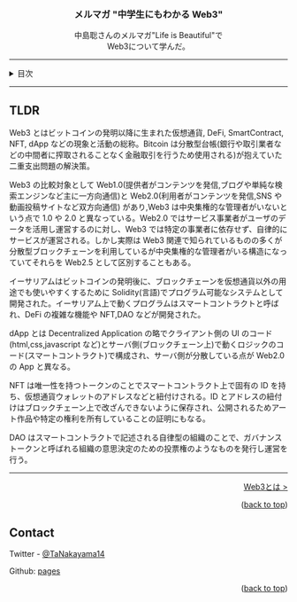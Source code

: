<a name="readme-top"></a>

<!-- PROJECT LOGO -->
<br />
<div align="center">
  <!-- <a href="https://github.com/github_username/repo_name">
    <img src="images/logo.png" alt="Logo" width="80" height="80">
  </a> -->

<h3 align="center">メルマガ "中学生にもわかる Web3"</h3>

  <p align="center">
    中島聡さんのメルマガ"Life is Beautiful"で<br>
    Web3について学んだ。
    <br />
  </p>
</div>

---

<!-- TABLE OF CONTENTS -->
<details>
  <summary>目次</summary>
  <ol>
    <li>
      <a href="#tldr">TLDR</a>
    </li>
    <li>
      <a href="what-is-web3.md">Web3とは</a>
      <ul>
        <li><a href="#">Web3</a></li>
        <li><a href="#">Web2.5</a></li>
        <li><a href="#">Web2.0</a></li>
      </ul>
    </li>
    <li><a href="bitcoin.md">Bitcoin</a></li>
    <li><a href="ethereum.md">Ethereum</a></li>
    <li><a href="#">DeFi</a></li>
    <li><a href="#">NFT</a></li>
    <li><a href="#">DAO</a></li>
    <li><a href="#">ファンド(a16z)</a></li>
    <li><a href="#">Web3 学習法</a></li>
    <li><a href="#">感想</a></li>
    <li><a href="#">参照</a></li>
  </ol>
</details>

---

## TLDR

Web3 とはビットコインの発明以降に生まれた仮想通貨, DeFi, SmartContract, NFT, dApp などの現象と活動の総称。Bitcoin は分散型台帳(銀行や取引業者などの中間者に搾取されることなく金融取引を行うため使用される)が抱えていた二重支出問題の解決策。

Web3 の比較対象として Web1.0(提供者がコンテンツを発信,ブログや単純な検索エンジンなど主に一方向通信)と Web2.0(利用者がコンテンツを発信,SNS や動画投稿サイトなど双方向通信) があり,Web3 は中央集権的な管理者がいないという点で 1.0 や 2.0 と異なっている。Web2.0 ではサービス事業者がユーザのデータを活用し運営するのに対し、Web3 では特定の事業者に依存せず、自律的にサービスが運営される。しかし実際は Web3 関連で知られているものの多くが分散型ブロックチェーンを利用しているが中央集権的な管理者がいる構造になっていてそれらを Web2.5 として区別することもある。

イーサリアムはビットコインの発明後に、ブロックチェーンを仮想通貨以外の用途でも使いやすくするために Solidity(言語)でプログラム可能なシステムとして開発された。イーサリアム上で動くプログラムはスマートコントラクトと呼ばれ、DeFi の複雑な機能や NFT,DAO などが開発された。

dApp とは Decentralized Application の略でクライアント側の UI のコード(html,css,javascript など)とサーバ側(ブロックチェーン上)で動くロジックのコード(スマートコントラクト)で構成され、サーバ側が分散している点が Web2.0 の App と異なる。

NFT は唯一性を持つトークンのことでスマートコントラクト上で固有の ID を持ち、仮想通貨ウォレットのアドレスなどと紐付けされる。ID とアドレスの紐付けはブロックチェーン上で改ざんできないように保存され、公開されるためアート作品や特定の権利を所有していることの証明にもなる。

DAO はスマートコントラクトで記述される自律型の組織のことで、ガバナンストークンと呼ばれる組織の意思決定のための投票権のようなものを発行し運営を行う。

---

<p align="right"><a href="./what-is-web3.md">Web3とは ></a></p>

<p align="right">(<a href="#readme-top">back to top</a>)</p>

<!-- CONTACT -->

## Contact

Twitter - [@TaNakayama14](https://twitter.com/TaNakayama14)

Github: [pages](https://github.com/tnakayama256/tnakayama256.github.io)

<p align="right">(<a href="#readme-top">back to top</a>)</p>

<!-- ACKNOWLEDGMENTS -->

<!-- ## Acknowledgments
-   []() -->

<!-- MARKDOWN LINKS & IMAGES -->
<!-- https://www.markdownguide.org/basic-syntax/#reference-style-links -->
